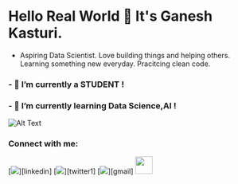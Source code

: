 # Hello Real World 👋 It's Ganesh Kasturi.

- Aspiring Data Scientist. Love building things and helping others. Learning something new everyday. Pracitcing clean code.
### - 🔭 I’m currently a STUDENT ! 
### - 🌱 I’m currently learning Data Science,AI !

![Alt Text](https://media.giphy.com/media/LmNwrBhejkK9EFP504/giphy.gif)

### Connect with me:

[<img src="https://img.shields.io/badge/linkedin-%230077B5.svg?&style=for-the-badge&logo=linkedin&logoColor=white" />][linkedin]
[<img src="https://img.shields.io/badge/twitter-%231DA1F2.svg?&style=for-the-badge&logo=twitter&logoColor=white" />][twitter1]
[<img src = "https://img.shields.io/badge/gmail-%23E4405F.svg?&style=for-the-badge&logo=gmail&logoColor=white">][gmail]
<a href="https://dev.to/pratham82">
<img src="https://d2fltix0v2e0sb.cloudfront.net/dev-badge.svg" width="35" height="35" >
</a>



<!--
**ganeshkasturidatascience/ganeshkasturidatascience** is a ✨ _special_ ✨ repository because its `README.md` (this file) appears on your GitHub profile.

-->
